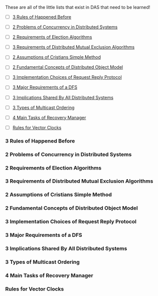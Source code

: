 These are all of the little lists that exist in DAS that need to be learned!

- [ ]  [3 Rules of Happened Before](https://github.com/kfow/L4CSTopics/blob/master/DASLists.md#3-rules-of-happened-before)
- [ ]  [2 Problems of Concurrency in Distributed Systems](https://github.com/kfow/L4CSTopics/blob/master/DASLists.md#2-problems-of-concurrency-in-distributed-systems)
- [ ]  [2 Requirements of Election Algorithms](https://github.com/kfow/L4CSTopics/blob/master/DASLists.md#2-requirements-of-election-algorithms)
- [ ]  [3 Requirements of Distributed Mutual Exclusion Algorithms](https://github.com/kfow/L4CSTopics/blob/master/DASLists.md#3-requirements-of-distributed-mutual-exclusion-algorithms)
- [ ]  [2 Assumptions of Cristians Simple Method](https://github.com/kfow/L4CSTopics/blob/master/DASLists.md#2-assumptions-of-cristians-simple-method)
- [ ]  [2 Fundamental Concepts of Distributed Object Model](https://github.com/kfow/L4CSTopics/blob/master/DASLists.md#2-fundamental-concepts-of-distributed-object-model)
- [ ]  [3 Implementation Choices of Request Reply Protocol](https://github.com/kfow/L4CSTopics/blob/master/DASLists.md#3-implementation-choices-of-request-reply-protocol)
- [ ]  [3 Major Requirements of a DFS](https://github.com/kfow/L4CSTopics/blob/master/DASLists.md#3-major-requirements-of-a-dfs)
- [ ]  [3 Implications Shared By All Distributed Systems](https://github.com/kfow/L4CSTopics/blob/master/DASLists.md#3-implications-shared-by-all-distributed-systems)
- [ ]  [3 Types of Multicast Ordering](https://github.com/kfow/L4CSTopics/blob/master/DASLists.md#3-types-of-multicast-ordering)
- [ ]  [4 Main Tasks of Recovery Manager](https://github.com/kfow/L4CSTopics/blob/master/DASLists.md#4-main-tasks-of-recovery-manager)
- [ ]  [Rules for Vector Clocks](https://github.com/kfow/L4CSTopics/blob/master/DASLists.md#rules-for-vector-clocks)


### 3 Rules of Happened Before

### 2 Problems of Concurrency in Distributed Systems

### 2 Requirements of Election Algorithms

### 3 Requirements of Distributed Mutual Exclusion Algorithms

### 2 Assumptions of Cristians Simple Method

### 2 Fundamental Concepts of Distributed Object Model

### 3 Implementation Choices of Request Reply Protocol

### 3 Major Requirements of a DFS

### 3 Implications Shared By All Distributed Systems

### 3 Types of Multicast Ordering

### 4 Main Tasks of Recovery Manager

### Rules for Vector Clocks
